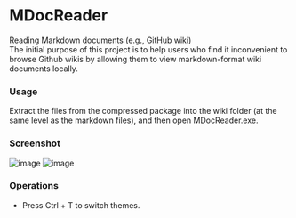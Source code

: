 # MDocReader
Reading Markdown documents (e.g., GitHub wiki)  
The initial purpose of this project is to help users who find it inconvenient to browse Github wikis by allowing them to view markdown-format wiki documents locally.  

### Usage
Extract the files from the compressed package into the wiki folder (at the same level as the markdown files), and then open MDocReader.exe.  

### Screenshot
![image](https://github.com/user-attachments/assets/ee00bf06-cde4-42ac-8148-9fa1a9ec70c1)
![image](https://github.com/user-attachments/assets/5cf9dd21-db31-4736-b630-2111802fdad8)

### Operations
- Press Ctrl + T to switch themes.
